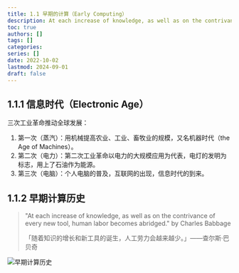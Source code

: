 ```yaml
---
title: 1.1 早期的计算（Early Computing）
description: At each increase of knowledge, as well as on the contrivance of every new tool, human labor becomes abridged.
toc: true
authors: []
tags: []
categories: 
series: []
date: 2022-10-02
lastmod: 2024-09-01
draft: false
---
```


## 1.1.1 信息时代（Electronic Age）

三次工业革命推动全球发展：

1. 第一次（蒸汽）：用机械提高农业、工业、畜牧业的规模，又名机器时代（the Age of Machines）。
2. 第二次（电力）：第二次工业革命以电力的大规模应用为代表，电灯的发明为标志，用上了石油作为能源。
3. 第三次（电脑）：个人电脑的普及，互联网的出现，信息时代的到来。

## 1.1.2 早期计算历史

>"At each increase of knowledge, as well as on the contrivance of every new tool, human labor becomes abridged." by Charles Babbage
>
>「随着知识的增长和新工具的诞生，人工劳力会越来越少。」——查尔斯·巴贝奇

![早期计算历史](https://zyin-1309341307.cos.ap-nanjing.myqcloud.com/note/1%E6%97%A9%E6%9C%9F%E8%AE%A1%E7%AE%97%E5%8E%86%E5%8F%B2.png)